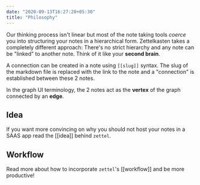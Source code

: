 ```yaml
---
date: "2020-09-13T16:27:20+05:30"
title: "Philosophy"
---
```


Our thinking process isn't linear but most of the note taking tools _coerce_ you into structuring your notes in a hierarchical form. Zettelkasten takes a completely different approach: There's no strict hierarchy and any note can be "linked" to another note. Think of it like your **second brain**.

A connection can be created in a note using `[[slug]]` syntax. The slug of the markdown file is replaced with the link to the note and a "connection" is established between these 2 notes. 

In the graph UI terminology, the 2 notes act as the **vertex** of the graph connected by an **edge**.

## Idea

If you want more convincing on why you should not host your notes in a SAAS app read the [[idea]] behind `zettel`.

## Workflow

Read more about how to incorporate `zettel`'s [[workflow]] and be more productive!
